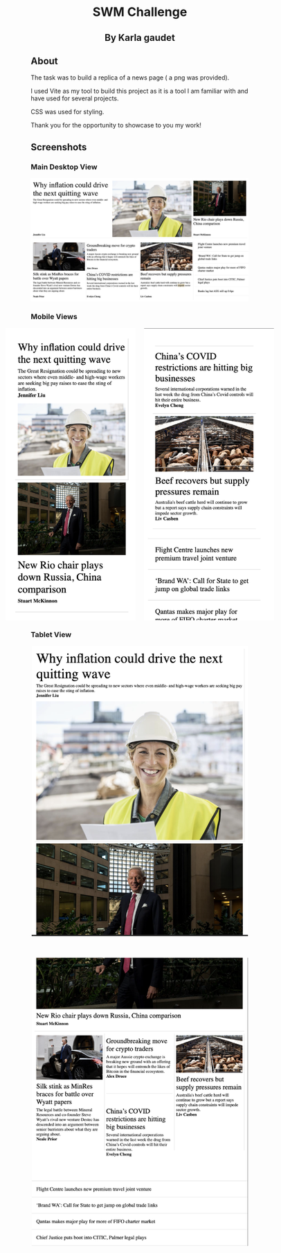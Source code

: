 <h1 align="center" id="title">SWM Challenge</h1>

<h2 align="center">By Karla gaudet</h2>

## About

The task was to build a replica of a news page ( a png was provided).

I used Vite as my tool to build this project as it is a tool I am familiar with and have used for several projects.

CSS was used for styling.

Thank you for the opportunity to showcase to you my work!

## Screenshots

### Main Desktop View

![SWM Challenge Desktop View](assets/screenshots/desktop.png)



### Mobile Views

<div style="display: flex; justify-content: center;">
  <img src="assets/screenshots/mobile-view-1.png" alt="SWM Challenge Mobile View" width="300" style="margin-right: 20px;">
  <img src="assets/screenshots/mobile-view-2.png" alt="SWM Challenge Mobile View" width="300">
</div>



### Tablet View

<div style="display: flex; justify-content: center;">
  <img src="assets/screenshots/tablet-view-1.png" alt="SWM Challenge Tablet View" width="500" style="margin-bottom: 50px;">
</div>

<div style="display: flex; justify-content: center;">
  <img src="assets/screenshots/tablet-view-2.png" alt="SWM Challenge Tablet View" width="500">
</div>

